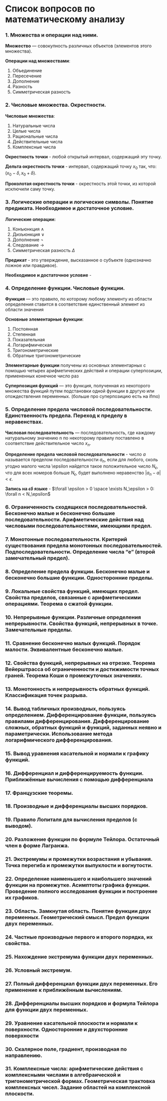 # Список вопросов по математическому анализу

### 1. Множества и операции над ними.
   
**Множество** — совокупность различных объектов (элементов этого множества).

**Операции над множествами**:
1. Объединение 
2. Пересечение 
3. Дополнение 
4. Разность 
5. Симметрическая разность

### 2. Числовые множества. Окрестности.

**Числовые множества**:
1. Натуральные числа
2. Целые числа
3. Рациональные числа
4. Действительные числа
5. Комплексные числа
   
**Окрестность точки** - любой открытый интервал, содержащий эту точку.

**Дельта окрестность точки** - интервал, содержащий точку $x_0$ так, что: $(x_0 - \delta, x_0 + \delta)$.

**Проколотая окрестность точки** - окрестность этой точки, из которой исключили саму точку.

### 3. Логические операции и логические символы. Понятие предиката. Необходимое и достаточное условие.

**Логические операции:**
1. Конъюнкция $\land$
2. Дизъюнкция $\lor$
3. Дополнение $\lnot$
4. Следование $\to$
5. Симметрическая разность $\Delta$

**Предикат** - это утверждение, высказанное о субъекте (однозначно ложное или правдивое).

**Необходимое и достаточное условие** - 

### 4. Определение функции. Числовые функции. 

**Функция** — это правило, по которому любому элементу из области определения ставится в соответствие единственный элемент из области значения

**Основные элементарные функции**:
1. Постоянная
2. Степенная
3. Показательная
4. Логарифмическая
5. Тригонометрические
6. Обратные тригонометрические

**Элементарные функции** получены из основных элементарных с помощью четырех арифметических действий и операции суперпозиции, примененных конечное число раз

**Суперпозиция функций** — это функция, полученная из некоторого множества функций путем подстановки одной функции в другую или отождествления переменных.
(больше про суперпозицию есть на ifmo)

### 5. Определение предела числовой последовательности. Единственность предела. Переход к пределу в неравенствах. 

**Числовая последовательность** — последовательность, где каждому натуральному значению n по некоторому правилу поставлено в соответствие действительное число $x_n$.

**Определение предела числовой последовательности** - число $a$ называется пределом последовательности $a_n$, если для любого, сколь угодно малого числа \epsilon найдется такое положительное число $N_\epsilon$, что для всех номеров больше $N_\epsilon$, будет выполнено неравенство $|a_n - a| < \epsilon$.

**Запись на $\epsilon\delta$ языке** - $\forall \epsilon > 0 \space \exists N_\epsilon > 0: \forall n < N_\epsilon$

### 6. Ограниченность сходящихся последовательностей. Бесконечно малые и бесконечно большие последовательности. Арифметические действия над числовыми последовательностями, имеющими предел.

### 7. Монотонные последовательности. Критерий существования предела монотонных последовательностей. Подпоследовательности. Определение числа “e” (второй замечательный предел).

### 8. Определение предела функции. Бесконечно малые и бесконечно большие функции. Односторонние пределы.

### 9. Локальные свойства функций, имеющих предел. Свойства пределов, связанные с арифметическими операциями. Теорема о сжатой функции. 

### 10. Непрерывные функции. Различные определения непрерывности. Свойства функций, непрерывных в точке. Замечательные пределы. 

### 11. Сравнение бесконечно малых функций. Порядок малости. Эквивалентные бесконечно малые. 

### 12. Свойства функций, непрерывных на отрезке. Теорема Вейерштрасса об ограниченности и достижимости точных граней. Теорема Коши о промежуточных значениях.

### 13. Монотонность и непрерывность обратных функций. Классификация точек разрыва.

### 14. Вывод табличных производных, пользуясь определением. Дифференцирование функции, пользуясь правилами дифференцирования. Дифференцирование сложных, обратных функций и функций, заданных неявно и параметрически. Использование метода логарифмического дифференцирования. 

### 15. Вывод уравнения касательной и нормали к графику функций.

### 16. Дифференциал и дифференцируемость функции. Приближённые вычисления с помощью дифференциала 

### 17. Французские теоремы. 

### 18. Производные и дифференциалы высших порядков.

### 19. Правило Лопиталя для вычисления пределов (с выводом).

### 20. Разложение функции по формуле Тейлора. Остаточный член в форме Лагранжа. 

### 21. Экстремумы и промежутки возрастания и убывания. Точка перегиба и промежутки выпуклости и вогнутости.

### 22. Определение наименьшего и наибольшего значений функции на промежутке. Асимптоты графика функции. Проведение полного исследования функции и построение их графиков.

### 23. Область. Замкнутая область. Понятие функции двух переменных. Геометрический смысл. Предел функции двух переменных.

### 24. Частные производные первого и второго порядка, их свойства.

### 25. Нахождение экстремума функции двух переменных.

### 26. Условный экстремум.

### 27. Полный дифференциал функции двух переменных. Его применение к приближённым вычислениям.

### 28. Дифференциалы высших порядков и формула Тейлора для функции двух переменных.

### 29. Уравнение касательной плоскости и нормали к поверхности. Односторонние и двухсторонние поверхности

### 30. Скалярное поле, градиент, производная по направлению.

### 31. Комплексные числа: арифметические действия с комплексными числами в алгебраической и тригонометрической формах. Геометрическая трактовка комплексных чисел. Задание областей на комплексной плоскости.

